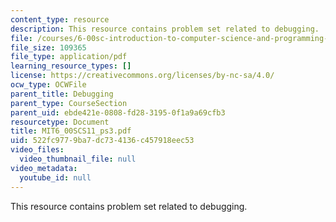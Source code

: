 ```yaml
---
content_type: resource
description: This resource contains problem set related to debugging.
file: /courses/6-00sc-introduction-to-computer-science-and-programming-spring-2011/522fc9779ba7dc734136c457918eec53_MIT6_00SCS11_ps3.pdf
file_size: 109365
file_type: application/pdf
learning_resource_types: []
license: https://creativecommons.org/licenses/by-nc-sa/4.0/
ocw_type: OCWFile
parent_title: Debugging
parent_type: CourseSection
parent_uid: ebde421e-0808-fd28-3195-0f1a9a69cfb3
resourcetype: Document
title: MIT6_00SCS11_ps3.pdf
uid: 522fc977-9ba7-dc73-4136-c457918eec53
video_files:
  video_thumbnail_file: null
video_metadata:
  youtube_id: null
---
```

This resource contains problem set related to debugging.
